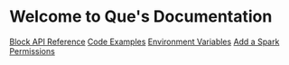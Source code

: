 Welcome to Que's Documentation
===

[Block API Reference](/docs/block-api)
[Code Examples](/docs/code-examples)
[Environment Variables](/docs/variables)
[Add a Spark](/docs/addspark)
[Permissions](/docs/permissions)
